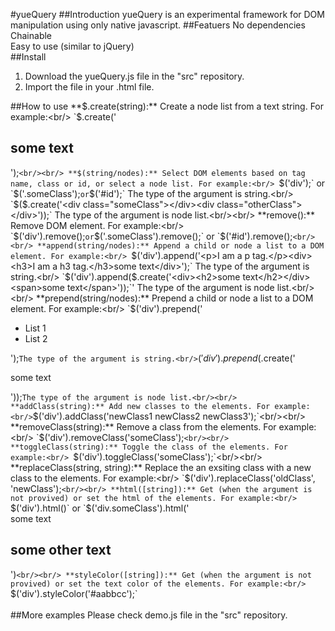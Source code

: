 #yueQuery
##Introduction
yueQuery is an experimental framework for DOM manipulation using only native javascript.
##Featuers
No dependencies<br/>
Chainable<br/>
Easy to use (similar to jQuery)<br/>
##Install
1. Download the yueQuery.js file in the "src" repository.
2. Import the file in your .html file.

##How to use
**$.create(string):** Create a node list from a text string. For example:<br/>
`$.create('<div class="someClass"><div><h2>some text</h2></div></div>');`<br/><br/>
**$(string/nodes):** Select DOM elements based on tag name, class or id, or select a node list. For example:<br/>
`$('div');` or `$('.someClass');` or `$('#id');` The type of the argument is string.<br/>
`$($.create('<div class="someClass"></div><div class="otherClass"></div>'));` The type of the argument is node list.<br/><br/>
**remove():** Remove DOM element. For example:<br/>
`$('div').remove();` or `$('.someClass').remove();` or `$('#id').remove();`<br/><br/>
**append(string/nodes):** Append a child or node a list to a DOM element. For example:<br/>
`$('div').append('<p>I am a p tag.</p><div><h3>I am a h3 tag.</h3>some text</div>');` The type of the argument is string.<br/>
`$('div').append($.create('<div><h2>some text</h2></div><span>some text</span>'));`' The type of the argument is node list.<br/><br/>
**prepend(string/nodes):** Prepend a child or node a list to a DOM element. For example:<br/>
`$('div').prepend('<ul><li>List 1</li><li>List 2</li></ul>');` The type of the argument is string.<br/>
`$('div').prepend($.create('<p>some text</p><div></div>'));` The type of the argument is node list.<br/><br/>
**addClass(string):** Add new classes to the elements. For example:<br/>
`$('div').addClass('newClass1 newClass2 newClass3');`<br/><br/>
**removeClass(string):** Remove a class from the elements. For example:<br/>
`$('div').removeClass('someClass');`<br/><br/>
**toggleClass(string):** Toggle the class of the elements. For example:<br/>
`$('div').toggleClass('someClass');`<br/><br/>
**replaceClass(string, string):** Replace the an exsiting class with a new class to the elements. For example:<br/>
`$('div').replaceClass('oldClass', 'newClass');`<br/><br/>
**html([string]):** Get (when the argument is not provived) or set the html of the elements. For example:<br/>
`$('div').html()` or `$('div.someClass').html('<div>some text<div><h2>some other text</h2></div></diV>')`<br/><br/>
**styleColor([string]):** Get (when the argument is not provived) or set the text color of the elements. For example:<br/>
`$('div').styleColor('#aabbcc');`<br/><br/>
##More examples
Please check demo.js file in the "src" repository.

